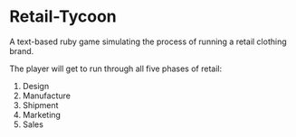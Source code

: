 # Retail-Tycoon
A text-based ruby game simulating the process of running a retail clothing brand.

The player will get to run through all five phases of retail:

1. Design
1. Manufacture
1. Shipment
1. Marketing
1. Sales
